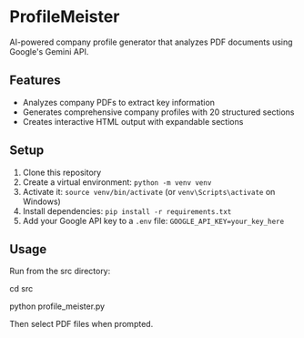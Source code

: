 # ProfileMeister

AI-powered company profile generator that analyzes PDF documents using Google's Gemini API.

## Features
- Analyzes company PDFs to extract key information
- Generates comprehensive company profiles with 20 structured sections
- Creates interactive HTML output with expandable sections

## Setup
1. Clone this repository
2. Create a virtual environment: `python -m venv venv`
3. Activate it: `source venv/bin/activate` (or `venv\Scripts\activate` on Windows)
4. Install dependencies: `pip install -r requirements.txt`
5. Add your Google API key to a `.env` file: `GOOGLE_API_KEY=your_key_here`

## Usage
Run from the src directory:

cd src

python profile_meister.py

Then select PDF files when prompted.

